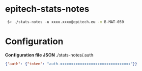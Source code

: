 # epitech-stats-notes

```sh
 $> ./stats-notes -u xxxx.xxxx@epitech.eu -m B-MAT-050
```

# Configuration

__Configuration file JSON__ ./stats-notes/.auth

```json
{"auth": {"token": "auth-xxxxxxxxxxxxxxxxxxxxxxxxxxxxxxxx"}}
```
